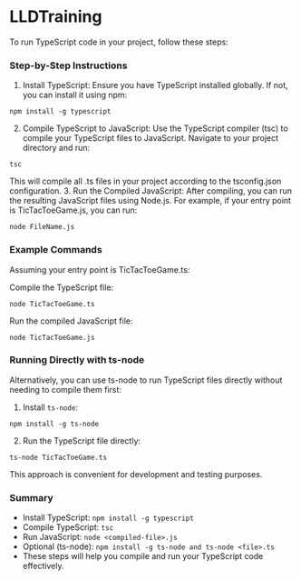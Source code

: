 # LLDTraining

To run TypeScript code in your project, follow these steps:

### Step-by-Step Instructions
1. Install TypeScript: Ensure you have TypeScript installed globally. If not, you can install it using npm:
```
npm install -g typescript
```
2. Compile TypeScript to JavaScript: Use the TypeScript compiler (tsc) to compile your TypeScript files to JavaScript. Navigate to your project directory and run:
```
tsc
```
This will compile all .ts files in your project according to the tsconfig.json configuration.
3. Run the Compiled JavaScript: After compiling, you can run the resulting JavaScript files using Node.js. For example, if your entry point is TicTacToeGame.js, you can run:
```
node FileName.js
```

### Example Commands
Assuming your entry point is TicTacToeGame.ts:

Compile the TypeScript file:

```
node TicTacToeGame.ts
```

Run the compiled JavaScript file:

```
node TicTacToeGame.js
```

### Running Directly with ts-node
Alternatively, you can use ts-node to run TypeScript files directly without needing to compile them first:

1. Install `ts-node`:
```
npm install -g ts-node
```

2. Run the TypeScript file directly:
```
ts-node TicTacToeGame.ts
```

This approach is convenient for development and testing purposes.

### Summary
- Install TypeScript: `npm install -g typescript`
- Compile TypeScript: `tsc`
- Run JavaScript: `node <compiled-file>.js`
- Optional (ts-node): `npm install -g ts-node and ts-node <file>.ts`
- These steps will help you compile and run your TypeScript code effectively.
